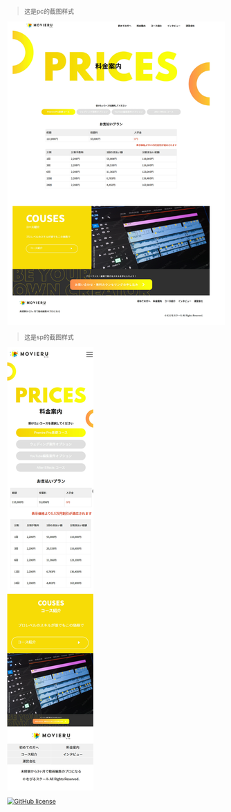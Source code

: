 # <Figma-Project>
> 这是pc的截图样式

![项目封面图](img/pc.png) 

> 这是sp的截图样式

![项目封面图](img/sp.png)

[![GitHub license](https://img.shields.io/badge/license-MIT-blue.svg)](LICENSE)